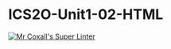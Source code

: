 # ICS2O-Unit1-02-HTML

[![Mr Coxall's Super Linter](https://github.com/Claire-Bedrossian/ICS2O-Unit1-02-HTML/workflows/Mr%20Coxall's%20Super%20Linter/badge.svg)](https://github.com/Claire-Bedrossian/ICS2O-Unit1-02-HTML/actions/)
